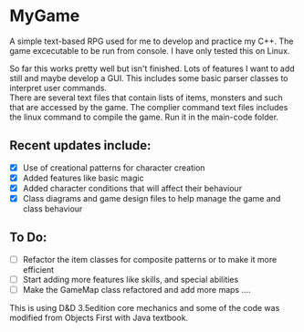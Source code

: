 # MyGame
A simple text-based RPG used for me to develop and practice my C++.  The game excecutable to be run from console.  I have only tested this on Linux.

So far this works pretty  well but isn't finished.  Lots of features I want to add still and maybe develop a GUI.
This includes some basic parser classes to interpret user commands.  
There are several text files that contain lists of items, monsters and such that are accessed by the game.
The complier command text files includes the linux command to compile the game.  Run it in the main-code folder.

## Recent updates include:
- [x] Use of creational patterns for character creation
- [x] Added features like basic magic
- [x] Added character conditions that will affect their behaviour 
- [x] Class diagrams and game design files to help manage the game and class behaviour
## To Do:
- [ ] Refactor the item classes for composite patterns or to make it more efficient
- [ ] Start adding more features like skills, and special abilities
- [ ] Make the GameMap class refactored and add more maps
....

This is using D&D 3.5edition core mechanics and some of the code was modified from Objects First with Java textbook.
